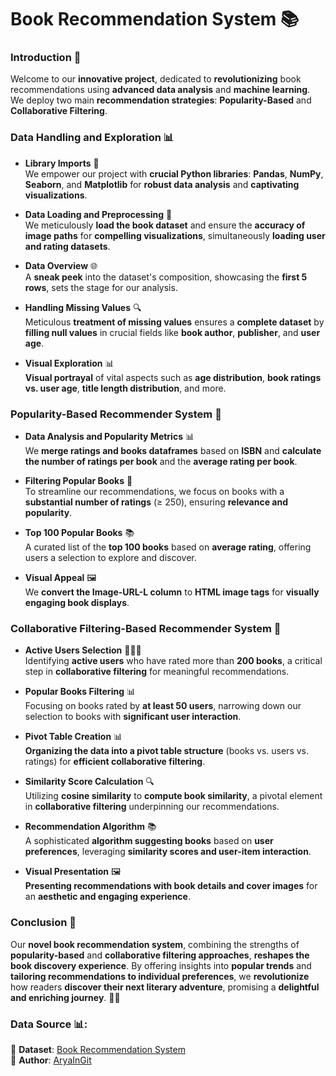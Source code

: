 # Book Recommendation System 📚

### **Introduction** 🚀
Welcome to our **innovative project**, dedicated to **revolutionizing** book recommendations using **advanced data analysis** and **machine learning**. We deploy two main **recommendation strategies**: **Popularity-Based** and **Collaborative Filtering**.

### **Data Handling and Exploration** 📊

- **Library Imports** 📖  
   We empower our project with **crucial Python libraries**: **Pandas**, **NumPy**, **Seaborn**, and **Matplotlib** for **robust data analysis** and **captivating visualizations**.

- **Data Loading and Preprocessing** 📂  
   We meticulously **load the book dataset** and ensure the **accuracy of image paths** for **compelling visualizations**, simultaneously **loading user and rating datasets**.

- **Data Overview** 🌐  
   A **sneak peek** into the dataset's composition, showcasing the **first 5 rows**, sets the stage for our analysis.

- **Handling Missing Values** 🔍  
   Meticulous **treatment of missing values** ensures a **complete dataset** by **filling null values** in crucial fields like **book author**, **publisher**, and **user age**.

- **Visual Exploration** 📊  
   **Visual portrayal** of vital aspects such as **age distribution**, **book ratings vs. user age**, **title length distribution**, and more.

### **Popularity-Based Recommender System** 🌟

- **Data Analysis and Popularity Metrics** 📊  
   We **merge ratings and books dataframes** based on **ISBN** and **calculate the number of ratings per book** and the **average rating per book**.

- **Filtering Popular Books** 🎯  
   To streamline our recommendations, we focus on books with a **substantial number of ratings** (≥ 250), ensuring **relevance and popularity**.

- **Top 100 Popular Books** 📚  
   A curated list of the **top 100 books** based on **average rating**, offering users a selection to explore and discover.

- **Visual Appeal** 🖼️  
   We **convert the Image-URL-L column** to **HTML image tags** for **visually engaging book displays**.

### **Collaborative Filtering-Based Recommender System** 🤝

- **Active Users Selection** 🧑‍🤝‍🧑  
   Identifying **active users** who have rated more than **200 books**, a critical step in **collaborative filtering** for meaningful recommendations.

- **Popular Books Filtering** 📊  
   Focusing on books rated by **at least 50 users**, narrowing down our selection to books with **significant user interaction**.

- **Pivot Table Creation** 📊  
   **Organizing the data into a pivot table structure** (books vs. users vs. ratings) for **efficient collaborative filtering**.

- **Similarity Score Calculation** 🔍  
   Utilizing **cosine similarity** to **compute book similarity**, a pivotal element in **collaborative filtering** underpinning our recommendations.

- **Recommendation Algorithm** 📚  
   A sophisticated **algorithm suggesting books** based on **user preferences**, leveraging **similarity scores and user-item interaction**.

- **Visual Presentation** 🖼️  
   **Presenting recommendations with book details and cover images** for an **aesthetic and engaging experience**.

### **Conclusion** 🌠

Our **novel book recommendation system**, combining the strengths of **popularity-based** and **collaborative filtering approaches**, **reshapes the book discovery experience**. By offering insights into **popular trends** and **tailoring recommendations to individual preferences**, we **revolutionize** how readers **discover their next literary adventure**, promising a **delightful and enriching journey**. 📖🌟

### **Data Source** 📊:     
🔗 **Dataset**: [Book Recommendation System](https://www.kaggle.com/datasets/arashnic/book-recommendation-dataset)                              
👤 **Author**: [AryaInGit](https://github.com/AryaInGit)
